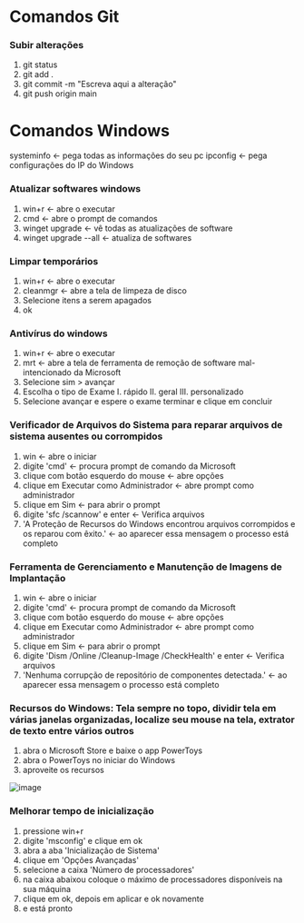 # Comandos Git
### Subir alterações
1. git status
2. git add .
3. git commit -m "Escreva aqui a alteração"
4. git push origin main

# Comandos Windows

systeminfo <- pega todas as informações do seu pc
ipconfig <- pega configurações do IP do Windows

### Atualizar softwares windows
1. win+r <- abre o executar
2. cmd <- abre o prompt de comandos
3. winget upgrade <- vê todas as atualizações de software
4. winget upgrade --all <- atualiza de softwares

### Limpar temporários
1. win+r <- abre o executar
2. cleanmgr <- abre a tela de limpeza de disco
3. Selecione itens a serem apagados
4. ok 

### Antivírus do windows
1. win+r <- abre o executar
2. mrt <- abre a tela de ferramenta de remoção de software mal-intencionado da Microsoft
3. Selecione sim > avançar
4. Escolha o tipo de Exame
  I. rápido
  II. geral
  III. personalizado
5. Selecione avançar e espere o exame terminar e clique em concluir


### Verificador de Arquivos do Sistema para reparar arquivos de sistema ausentes ou corrompidos
1. win <- abre o iniciar 
2. digite 'cmd' <- procura prompt de comando da Microsoft
3. clique com botão esquerdo do mouse <- abre opções 
4. clique em Executar como Administrador <- abre prompt como administrador
5. clique em Sim <- para abrir o prompt
6. digite 'sfc /scannow' e enter <- Verifica arquivos
7. 'A Proteção de Recursos do Windows encontrou arquivos corrompidos e os reparou com êxito.' <- ao aparecer essa mensagem o processo está completo

### Ferramenta de Gerenciamento e Manutenção de Imagens de Implantação
1. win <- abre o iniciar 
2. digite 'cmd' <- procura prompt de comando da Microsoft
3. clique com botão esquerdo do mouse <- abre opções 
4. clique em Executar como Administrador <- abre prompt como administrador
5. clique em Sim <- para abrir o prompt
6. digite 'Dism /Online /Cleanup-Image /CheckHealth' e enter <- Verifica arquivos
7. 'Nenhuma corrupção de repositório de componentes detectada.' <- ao aparecer essa mensagem o processo está completo


### Recursos do Windows: Tela sempre no topo, dividir tela em várias janelas organizadas, localize seu mouse na tela, extrator de texto entre vários outros
1. abra o Microsoft Store e baixe o app PowerToys
2. abra o PowerToys no iniciar do Windows
3. aproveite os recursos

![image](https://user-images.githubusercontent.com/83183478/209955130-14425c1a-09f7-41c7-a943-ef33b228da54.png)

### Melhorar tempo de inicialização
1. pressione win+r
2. digite 'msconfig' e clique em ok
3. abra a aba 'Inicialização de Sistema'
4. clique em 'Opções Avançadas'
5. selecione a caixa 'Número de processadores'
6. na caixa abaixou coloque o máximo de processadores disponíveis na sua máquina
7. clique em ok, depois em aplicar e ok novamente
8. e está pronto
